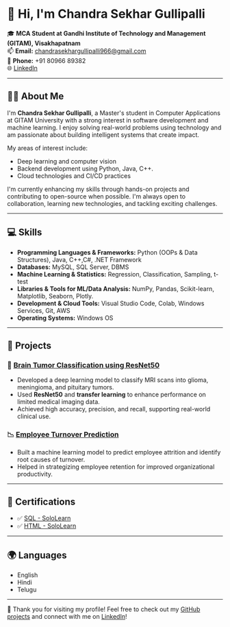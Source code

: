 # 👋 Hi, I'm Chandra Sekhar Gullipalli

🎓 **MCA Student at Gandhi Institute of Technology and Management (GITAM), Visakhapatnam**  
📫 **Email:** chandrasekhargullipalli966@gmail.com  
📱 **Phone:** +91 80966 89382  
🌐 [LinkedIn](https://www.linkedin.com/in/gullipalli-chandra-sekhar-93a3a5293) 

---

## 👨‍💻 About Me

I'm **Chandra Sekhar Gullipalli**, a Master's student in Computer Applications at GITAM University with a strong interest in software development and machine learning. I enjoy solving real-world problems using technology and am passionate about building intelligent systems that create impact.

My areas of interest include:
- Deep learning and computer vision
- Backend development using Python, Java, C++.
- Cloud technologies and CI/CD practices

I'm currently enhancing my skills through hands-on projects and contributing to open-source when possible. I'm always open to collaboration, learning new technologies, and tackling exciting challenges.

---

## 💻 Skills

- **Programming Languages & Frameworks:** Python (OOPs & Data Structures), Java, C++,C#, .NET Framework  
- **Databases:** MySQL, SQL Server, DBMS  
- **Machine Learning & Statistics:** Regression, Classification, Sampling, t-test  
- **Libraries & Tools for ML/Data Analysis:** NumPy, Pandas, Scikit-learn, Matplotlib, Seaborn, Plotly.  
- **Development & Cloud Tools:** Visual Studio Code, Colab, Windows Services, Git, AWS  
- **Operating Systems:** Windows OS  

---

## 🧠 Projects

### 🔬 [Brain Tumor Classification using ResNet50](https://github.com/ChandraSekharGullipalli/brain-tumor-classification)
- Developed a deep learning model to classify MRI scans into glioma, meningioma, and pituitary tumors.
- Used **ResNet50** and **transfer learning** to enhance performance on limited medical imaging data.
- Achieved high accuracy, precision, and recall, supporting real-world clinical use.

### 📉 [Employee Turnover Prediction](https://github.com/ChandraSekharGullipalli/Employee_Attrition)
- Built a machine learning model to predict employee attrition and identify root causes of turnover.
- Helped in strategizing employee retention for improved organizational productivity.

---

## 🏅 Certifications

- ✅ [SQL - SoloLearn](https://www.sololearn.com/certificates/CT-RIKWCQOL)
- ✅ [HTML - SoloLearn](https://www.sololearn.com/certificates/CT-ZWGXRKE4)

---

## 🌍 Languages

- English  
- Hindi  
- Telugu  

---

🔗 Thank you for visiting my profile! Feel free to check out my [GitHub projects](https://github.com/ChandraSekharGullipalli) and connect with me on [LinkedIn](https://www.linkedin.com/in/gullipalli-chandra-sekhar-93a3a5293)!
